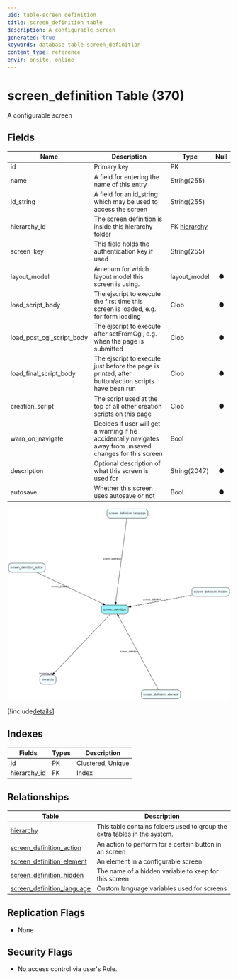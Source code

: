 ```yaml
---
uid: table-screen_definition
title: screen_definition table
description: A configurable screen
generated: true
keywords: database table screen_definition
content_type: reference
envir: onsite, online
---
```


# screen\_definition Table (370)

A configurable screen

## Fields

| Name | Description | Type | Null |
|------|-------------|------|:----:|
|id|Primary key|PK| |
|name|A field for entering the name of this entry|String(255)| |
|id\_string|A field for an id_string which may be used to access the screen|String(255)| |
|hierarchy\_id|The screen definition is inside this hierarchy folder|FK [hierarchy](hierarchy.md)| |
|screen\_key|This field holds the authentication key if used|String(255)| |
|layout\_model|An enum for which layout model this screen is using.|layout_model|&#x25CF;|
|load\_script\_body|The ejscript to execute the first time this screen is loaded, e.g. for form loading|Clob|&#x25CF;|
|load\_post\_cgi\_script\_body|The ejscript to execute after setFromCgi, e.g. when the page is submitted|Clob|&#x25CF;|
|load\_final\_script\_body|The ejscript to execute just before the page is printed, after button/action scripts have been run|Clob|&#x25CF;|
|creation\_script|The script used at the top of all other creation scripts on this page|Clob|&#x25CF;|
|warn\_on\_navigate|Decides if user will get a warning if he accidentally navigates away from unsaved changes for this screen|Bool| |
|description|Optional description of what this screen is used for|String(2047)|&#x25CF;|
|autosave|Whether this screen uses autosave or not|Bool|&#x25CF;|


![screen_definition table relationship diagram](./media/screen_definition.png)

[!include[details](./includes/screen-definition.md)]

## Indexes

| Fields | Types | Description |
|--------|-------|-------------|
|id |PK |Clustered, Unique |
|hierarchy\_id |FK |Index |

## Relationships

| Table|  Description |
|------|-------------|
|[hierarchy](hierarchy.md)  |This table contains folders used to group the extra tables in the system. |
|[screen\_definition\_action](screen-definition-action.md)  |An action to perform for a certain button in an screen |
|[screen\_definition\_element](screen-definition-element.md)  |An element in a configurable screen |
|[screen\_definition\_hidden](screen-definition-hidden.md)  |The name of a hidden variable to keep for this screen |
|[screen\_definition\_language](screen-definition-language.md)  |Custom language variables used for screens |


## Replication Flags

* None

## Security Flags

* No access control via user's Role.

